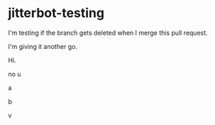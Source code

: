 # jitterbot-testing

I'm testing if the branch gets deleted when I merge this pull request.

I'm giving it another go.

Hi.

no u

a

b

v
